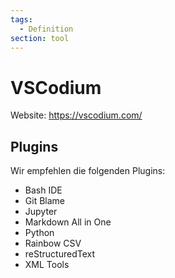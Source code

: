 ```yaml
---
tags:
  - Definition
section: tool
---
```


# VSCodium

Website: <https://vscodium.com/>

## Plugins

Wir empfehlen die folgenden Plugins:

- Bash IDE
- Git Blame
- Jupyter
- Markdown All in One
- Python
- Rainbow CSV
- reStructuredText
- XML Tools
